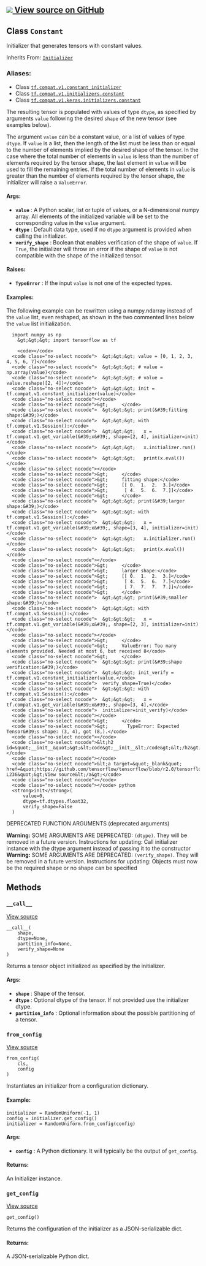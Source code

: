[ ![](https://tensorflow.google.cn/images/GitHub-Mark-32px.png) View source on
GitHub
](https://github.com/tensorflow/tensorflow/blob/r2.0/tensorflow/python/ops/init_ops.py#L142-L251)  
---  
  
## Class `Constant`

Initializer that generates tensors with constant values.

Inherits From:
[`Initializer`](https://tensorflow.google.cn/api_docs/python/tf/compat/v1/keras/initializers/Initializer)

### Aliases:

  * Class [`tf.compat.v1.constant_initializer`](/api_docs/python/tf/compat/v1/keras/initializers/Constant)
  * Class [`tf.compat.v1.initializers.constant`](/api_docs/python/tf/compat/v1/keras/initializers/Constant)
  * Class [`tf.compat.v1.keras.initializers.constant`](/api_docs/python/tf/compat/v1/keras/initializers/Constant)

The resulting tensor is populated with values of type `dtype`, as specified by
arguments `value` following the desired `shape` of the new tensor (see
examples below).

The argument `value` can be a constant value, or a list of values of type
`dtype`. If `value` is a list, then the length of the list must be less than
or equal to the number of elements implied by the desired shape of the tensor.
In the case where the total number of elements in `value` is less than the
number of elements required by the tensor shape, the last element in `value`
will be used to fill the remaining entries. If the total number of elements in
`value` is greater than the number of elements required by the tensor shape,
the initializer will raise a `ValueError`.

#### Args:

  * **`value`** : A Python scalar, list or tuple of values, or a N-dimensional numpy array. All elements of the initialized variable will be set to the corresponding value in the `value` argument.
  * **`dtype`** : Default data type, used if no `dtype` argument is provided when calling the initializer.
  * **`verify_shape`** : Boolean that enables verification of the shape of `value`. If `True`, the initializer will throw an error if the shape of `value` is not compatible with the shape of the initialized tensor.

#### Raises:

  * **`TypeError`** : If the input `value` is not one of the expected types.

#### Examples:

The following example can be rewritten using a numpy.ndarray instead of the
`value` list, even reshaped, as shown in the two commented lines below the
`value` list initialization.

    
    
      import numpy as np
        &gt;&gt;&gt; import tensorflow as tf
      
        <code></code>
      <code class="no-select nocode">  &gt;&gt;&gt; value = [0, 1, 2, 3, 4, 5, 6, 7]</code>
      <code class="no-select nocode">  &gt;&gt;&gt; # value = np.array(value)</code>
      <code class="no-select nocode">  &gt;&gt;&gt; # value = value.reshape([2, 4])</code>
      <code class="no-select nocode">  &gt;&gt;&gt; init = tf.compat.v1.constant_initializer(value)</code>
      <code class="no-select nocode"></code>
      <code class="no-select nocode">&gt;     </code>
      <code class="no-select nocode">  &gt;&gt;&gt; print(&#39;fitting shape:&#39;)</code>
      <code class="no-select nocode">  &gt;&gt;&gt; with tf.compat.v1.Session():</code>
      <code class="no-select nocode">  &gt;&gt;&gt;   x = tf.compat.v1.get_variable(&#39;x&#39;, shape=[2, 4], initializer=init)</code>
      <code class="no-select nocode">  &gt;&gt;&gt;   x.initializer.run()</code>
      <code class="no-select nocode">  &gt;&gt;&gt;   print(x.eval())</code>
      <code class="no-select nocode"></code>
      <code class="no-select nocode">&gt;     </code>
      <code class="no-select nocode">&gt;     fitting shape:</code>
      <code class="no-select nocode">&gt;     [[ 0.  1.  2.  3.]</code>
      <code class="no-select nocode">&gt;      [ 4.  5.  6.  7.]]</code>
      <code class="no-select nocode">&gt;     </code>
      <code class="no-select nocode">  &gt;&gt;&gt; print(&#39;larger shape:&#39;)</code>
      <code class="no-select nocode">  &gt;&gt;&gt; with tf.compat.v1.Session():</code>
      <code class="no-select nocode">  &gt;&gt;&gt;   x = tf.compat.v1.get_variable(&#39;x&#39;, shape=[3, 4], initializer=init)</code>
      <code class="no-select nocode">  &gt;&gt;&gt;   x.initializer.run()</code>
      <code class="no-select nocode">  &gt;&gt;&gt;   print(x.eval())</code>
      <code class="no-select nocode"></code>
      <code class="no-select nocode">&gt;     </code>
      <code class="no-select nocode">&gt;     larger shape:</code>
      <code class="no-select nocode">&gt;     [[ 0.  1.  2.  3.]</code>
      <code class="no-select nocode">&gt;      [ 4.  5.  6.  7.]</code>
      <code class="no-select nocode">&gt;      [ 7.  7.  7.  7.]]</code>
      <code class="no-select nocode">&gt;     </code>
      <code class="no-select nocode">  &gt;&gt;&gt; print(&#39;smaller shape:&#39;)</code>
      <code class="no-select nocode">  &gt;&gt;&gt; with tf.compat.v1.Session():</code>
      <code class="no-select nocode">  &gt;&gt;&gt;   x = tf.compat.v1.get_variable(&#39;x&#39;, shape=[2, 3], initializer=init)</code>
      <code class="no-select nocode"></code>
      <code class="no-select nocode">&gt;     </code>
      <code class="no-select nocode">&gt;     ValueError: Too many elements provided. Needed at most 6, but received 8</code>
      <code class="no-select nocode">&gt;     </code>
      <code class="no-select nocode">  &gt;&gt;&gt; print(&#39;shape verification:&#39;)</code>
      <code class="no-select nocode">  &gt;&gt;&gt; init_verify = tf.compat.v1.constant_initializer(value,</code>
      <code class="no-select nocode">  verify_shape=True)</code>
      <code class="no-select nocode">  &gt;&gt;&gt; with tf.compat.v1.Session():</code>
      <code class="no-select nocode">  &gt;&gt;&gt;   x = tf.compat.v1.get_variable(&#39;x&#39;, shape=[3, 4],</code>
      <code class="no-select nocode">  initializer=init_verify)</code>
      <code class="no-select nocode"></code>
      <code class="no-select nocode">&gt;     </code>
      <code class="no-select nocode">&gt;       TypeError: Expected Tensor&#39;s shape: (3, 4), got (8,).</code>
      <code class="no-select nocode"></code>
      <code class="no-select nocode">&lt;h2 id=&quot;__init__&quot;&gt;&lt;code&gt;__init__&lt;/code&gt;&lt;/h2&gt;</code>
      <code class="no-select nocode"></code>
      <code class="no-select nocode">&lt;a target=&quot;_blank&quot; href=&quot;https://github.com/tensorflow/tensorflow/blob/r2.0/tensorflow/python/ops/init_ops.py#L223-L236&quot;&gt;View source&lt;/a&gt;</code>
      <code class="no-select nocode"></code>
      <code class="no-select nocode"></code> python
      <strong>init</strong>(
          value=0,
          dtype=tf.dtypes.float32,
          verify_shape=False
      )
      

DEPRECATED FUNCTION ARGUMENTS (deprecated arguments)

**Warning:** SOME ARGUMENTS ARE DEPRECATED: `(dtype)`. They will be removed in
a future version. Instructions for updating: Call initializer instance with
the dtype argument instead of passing it to the constructor **Warning:** SOME
ARGUMENTS ARE DEPRECATED: `(verify_shape)`. They will be removed in a future
version. Instructions for updating: Objects must now be the required shape or
no shape can be specified

## Methods

### `__call__`

[View
source](https://github.com/tensorflow/tensorflow/blob/r2.0/tensorflow/python/ops/init_ops.py#L238-L244)

    
    
    __call__(
        shape,
        dtype=None,
        partition_info=None,
        verify_shape=None
    )
    

Returns a tensor object initialized as specified by the initializer.

#### Args:

  * **`shape`** : Shape of the tensor.
  * **`dtype`** : Optional dtype of the tensor. If not provided use the initializer dtype.
  * **`partition_info`** : Optional information about the possible partitioning of a tensor.

### `from_config`

[View
source](https://github.com/tensorflow/tensorflow/blob/r2.0/tensorflow/python/ops/init_ops.py#L78-L97)

    
    
    from_config(
        cls,
        config
    )
    

Instantiates an initializer from a configuration dictionary.

#### Example:

    
    
    initializer = RandomUniform(-1, 1)
    config = initializer.get_config()
    initializer = RandomUniform.from_config(config)
    

#### Args:

  * **`config`** : A Python dictionary. It will typically be the output of `get_config`.

#### Returns:

An Initializer instance.

### `get_config`

[View
source](https://github.com/tensorflow/tensorflow/blob/r2.0/tensorflow/python/ops/init_ops.py#L246-L251)

    
    
    get_config()
    

Returns the configuration of the initializer as a JSON-serializable dict.

#### Returns:

A JSON-serializable Python dict.

